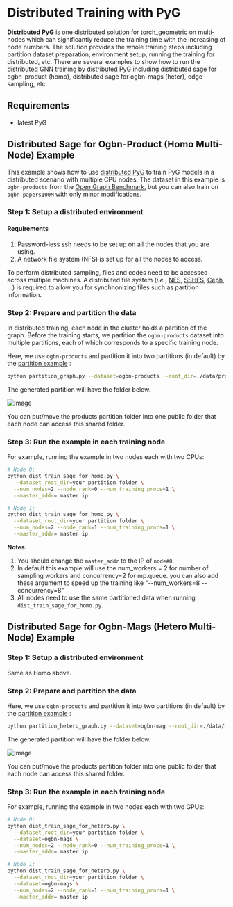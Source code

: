 # Distributed Training with PyG

**[Distributed PyG](https://github.com/pyg-team/pytorch_geometric/tree/master/torch_geometric/distributed)** is one distributed solution for torch_geometric on multi-nodes which can significantly reduce the training time with the increasing of node numbers. The solution provides the whole training steps including partition dataset preparation, environment setup, running the training for distributed, etc. There are several examples to show how to run the distributed GNN training by distributed PyG including distributed sage for ogbn-product (homo), distributed sage for ogbn-mags (heter), edge sampling, etc.

## Requirements

- latest PyG

## Distributed Sage for Ogbn-Product (Homo Multi-Node) Example

This example shows how to use [distributed PyG](https://github.com/pyg-team/pytorch_geometric/tree/master/torch_geometric/distributed) to train PyG models in a distributed scenario with multiple CPU nodes. The dataset in this example is `ogbn-products` from the [Open Graph Benchmark](https://ogb.stanford.edu/), but you can also train on `ogbn-papers100M` with only minor modifications.

### Step 1: Setup a distributed environment

#### Requirements

1) Password-less ssh needs to be set up on all the nodes that you are using.
2) A network file system (NFS) is set up for all the nodes to access.

To perform distributed sampling, files and codes need to be accessed across multiple machines.
A distributed file system (*i.e.*, [NFS](https://wiki.archlinux.org/index.php/NFS), [SSHFS](https://www.digitalocean.com/community/tutorials/how-to-use-sshfs-to-mount-remote-file-systems-over-ssh), [Ceph](https://docs.ceph.com/en/latest/install), ...) is required to allow you for synchnonizing files such as partition information.


### Step 2: Prepare and partition the data

In distributed training, each node in the cluster holds a partition of the graph. Before the training starts, we partition the `ogbn-products` dataset into multiple partitions, each of which corresponds to a specific training node.

Here, we use `ogbn-products` and partition it into two partitions (in default) by the [partition example](https://github.com/pyg-team/pytorch_geometric/blob/master/examples/distributed/pyg/partition_graph.py) :

```bash
python partition_graph.py --dataset=ogbn-products --root_dir=./data/products --num_partitions=2
```
The generated partition will have the folder below.

![image](https://github.com/ZhengHongming888/pytorch_geometric/assets/33777424/1d375496-99d5-43f9-b1c3-ce345e2572c0)


You can put/move the products partition folder into one public folder that each node can access this shared folder.




### Step 3: Run the example in each training node

For example, running the example in two nodes each with two CPUs:

```bash
# Node 0:
python dist_train_sage_for_homo.py \
  --dataset_root_dir=your partition folder \
  --num_nodes=2 --node_rank=0 --num_training_procs=1 \
  --master_addr= master ip

# Node 1:
python dist_train_sage_for_homo.py \
  --dataset_root_dir=your partition folder \
  --num_nodes=2 --node_rank=1 --num_training_procs=1 \
  --master_addr= master ip
```

**Notes:**

1. You should change the `master_addr` to the IP of `node#0`.
2. In default this example will use the num_workers = 2 for number of sampling workers and concurrency=2 for mp.queue. you can also add these argument to speed up the training like "--num_workers=8 --concurrency=8"
3. All nodes need to use the same partitioned data when running `dist_train_sage_for_homo.py`.




## Distributed Sage for Ogbn-Mags (Hetero Multi-Node) Example

### Step 1: Setup a distributed environment

Same as Homo above.

### Step 2: Prepare and partition the data


Here, we use `ogbn-products` and partition it into two partitions (in default) by the [partition example](https://github.com/pyg-team/pytorch_geometric/blob/master/examples/distributed/pyg/partition_hetero_graph.py) :

```bash
python partition_hetero_graph.py --dataset=ogbn-mag --root_dir=./data/mag --num_partitions=2
```
The generated partition will have the folder below.

![image](https://github.com/ZhengHongming888/pytorch_geometric/assets/33777424/4d2e3212-d3e4-4f5a-bc91-38e92e32422e)


You can put/move the products partition folder into one public folder that each node can access this shared folder.


### Step 3: Run the example in each training node

For example, running the example in two nodes each with two GPUs:

```bash
# Node 0:
python dist_train_sage_for_hetero.py \
  --dataset_root_dir=your partition folder \
  --dataset=ogbn-mags \
  --num_nodes=2 --node_rank=0 --num_training_procs=1 \
  --master_addr= master ip

# Node 1:
python dist_train_sage_for_hetero.py \
  --dataset_root_dir=your partition folder \
  --dataset=ogbn-mags \
  --num_nodes=2 --node_rank=1 --num_training_procs=1 \
  --master_addr= master ip
```
